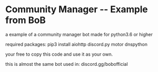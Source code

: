 # Community Manager -- Example from BoB
a example of a community manager bot
made for python3.6 or higher

required packages:
pip3 install aiohttp discord.py motor dnspython

your free to copy this code and use it as your own.

this is almost the same bot used in:
discord.gg/bobofficial
